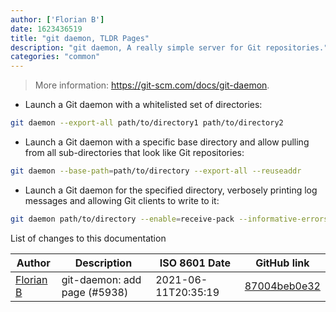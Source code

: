 ```yaml
---
author: ['Florian B']
date: 1623436519
title: "git daemon, TLDR Pages"
description: "git daemon, A really simple server for Git repositories."
categories: "common"
---
```

> More information: <https://git-scm.com/docs/git-daemon>.

- Launch a Git daemon with a whitelisted set of directories:

```bash
git daemon --export-all path/to/directory1 path/to/directory2
```

- Launch a Git daemon with a specific base directory and allow pulling from all sub-directories that look like Git repositories:

```bash
git daemon --base-path=path/to/directory --export-all --reuseaddr
```

- Launch a Git daemon for the specified directory, verbosely printing log messages and allowing Git clients to write to it:

```bash
git daemon path/to/directory --enable=receive-pack --informative-errors --verbose
```
List of changes to this documentation


Author | Description | ISO 8601 Date | GitHub link
------|-----|-----|-----
[Florian B](mailto:gn0mish@protonmail.com) | git-daemon: add page (#5938) | 2021-06-11T20:35:19 | [87004beb0e32](https://github.com/tldr-pages/tldr/commit/87004beb0e32ed610acdf0ee9a7df4c30c6e1d41)

